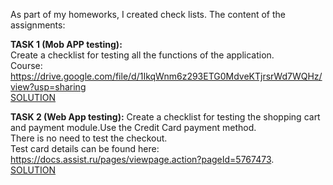 As part of my homeworks, I created check lists. The content of the assignments:  

**TASK 1 (Mob APP testing):**  
Create a checklist for testing all the functions of the application.  
Course: https://drive.google.com/file/d/1IkqWnm6z293ETG0MdveKTjrsrWd7WQHz/view?usp=sharing  
[SOLUTION](https://github.com/AlaSudneva/all-homeworks/blob/main/check-lists/task%201.%20check%20list%20%20mob%20app.xlsx)  

**TASK 2 (Web App testing):** 
Create a checklist for testing the shopping cart and payment module.Use the Credit Card payment method.  
There is no need to test the checkout.   
Test card details can be found here: https://docs.assist.ru/pages/viewpage.action?pageId=5767473.  
[SOLUTION](https://github.com/AlaSudneva/all-homeworks/blob/main/check-lists/task%202.%20check%20list%20%20web%20test.xlsx)  
